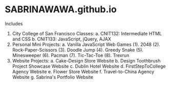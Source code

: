 # SABRINAWAWA.github.io

Includes 
1. City College of San Francisco Classes:
    a. CNIT132: Intermediate HTML and CSS
    b. CNIT133: JavaScript, jQuery, AJAX
2. Personal Mini Projects:
    a. Vanilla JavaScript Web Games
      (1). 2048
      (2). Rock-Paper-Scissors 
      (3). Doodle Jump
      (4). Greedy Snake
      (5). Minesweeper
      (6). Pacman
      (7). Tic-Tac-Toe
      (8). Trexrun
3. Website Projects:
  a. Cake-Design Store Website
  b. Design Toothbrush Project Showcase Website
  c. Dublin Hotel Website
  d. FirstStepToCollege Agency Website
  e. Flower Store Website
  f. Travel-to-China Agency Website
  g. Sabrina's Portfolio Website
